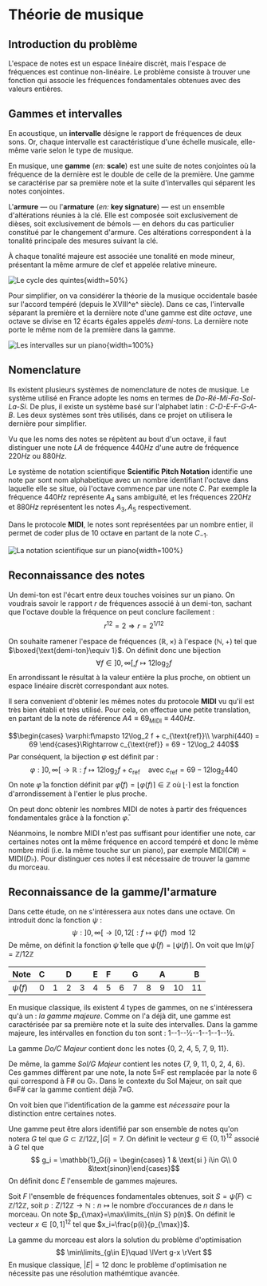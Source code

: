 # Théorie de musique
## Introduction du problème
L'espace de notes est un espace linéaire discrèt, mais l'espace de fréquences est continue non-linéaire.
Le problème consiste à trouver une fonction qui associe les fréquences fondamentales obtenues avec des valeurs entières.

## Gammes et intervalles
En acoustique, un **intervalle** désigne le rapport de fréquences de deux sons.
Or, chaque intervalle est caractéristique d'une échelle musicale, elle-même varie selon le type de musique.

En musique, une **gamme** (*en:* **scale**) est une suite de notes conjointes où la fréquence de la dernière est le double de celle de la première.
Une gamme se caractérise par sa première note et la suite d'intervalles qui séparent les notes conjointes.

L'**armure** — ou l'**armature** (*en:* **key signature**) — est un ensemble d'altérations réunies à la clé.
Elle est composée soit exclusivement de dièses, soit exclusivement de bémols — en dehors du cas particulier constitué par le changement d'armure.
Ces altérations correspondent à la tonalité principale des mesures suivant la clé.

À chaque tonalité majeure est associée une tonalité en mode mineur, présentant la même armure de clef et appelée relative mineure.

![Le cycle des quintes](img/cycle-des-quintes.png){width=50%}

Pour simplifier, on va considérer la théorie de la musique occidentale basée sur l'accord tempéré (depuis le XVIII^e^ siècle).
Dans ce cas, l'intervalle séparant la première et la dernière note d'une gamme est dite *octave*, une octave se divise en 12 écarts égales appelés *demi-tons*.
La dernière note porte le même nom de la première dans la gamme.

![Les intervalles sur un piano](img/intervalles-piano.png){width=100%}

## Nomenclature
Ils existent plusieurs systèmes de nomenclature de notes de musique.
Le système utilisé en France adopte les noms en termes de *Do-Ré-Mi-Fa-Sol-La-Si*.
De plus, il existe un système basé sur l'alphabet latin : *C-D-E-F-G-A-B*.
Les deux systèmes sont très utilisés, dans ce projet on utilisera le dernière pour simplifier.

Vu que les noms des notes se répètent au bout d'un octave, il faut distinguer une note *LA* de fréquence $440Hz$ d'une autre de fréquence $220Hz$ ou $880Hz$.

Le système de notation scientifique **Scientific Pitch Notation** identifie une note par sont nom alphabetique avec un nombre identifiant l'octave dans laquelle elle se situe, où l'octave commence par une note *C*.
Par exemple la fréquence $440Hz$ représente $A_4$ sans ambiguité, et les fréquences $220Hz$ et $880Hz$ représentent les notes $A_3, A_5$ respectivement.

Dans le protocole **MIDI**, le notes sont représentées par un nombre entier, il permet de coder plus de 10 octave en partant de la note $C_{-1}$.

![La notation scientifique sur un piano](img/piano-keys.png){width=100%}

## Reconnaissance des notes

Un demi-ton est l'écart entre deux touches voisines sur un piano.
On voudrais savoir le rapport $r$ de fréquences associé à un demi-ton, sachant que l'octave double la fréquence on peut conclure facilement :
$$ r^{12} = 2 \Rightarrow r=2^{1/12} $$

On souhaite ramener l'espace de fréquences $(\mathbb{R},\times)$ à l'espace $(\mathbb{N},+)$ tel que $\boxed{\text{demi-ton}\equiv 1}$.
On définit donc une bijection
$$\forall f\in]0,\infty[, f\mapsto 12 \log_2 f $$
En arrondissant le résultat à la valeur entière la plus proche, on obtient un espace linéaire discrèt correspondant aux notes.

Il sera convenient d'obtenir les mêmes notes du protocole **MIDI** vu qu'il est très bien établi et très utilisé.
Pour cela, on effectue une petite translation, en partant de la note de référence
$A4\equiv 69_{\text{MIDI}} \equiv 440Hz$.

$$\begin{cases}
\varphi:f\mapsto 12\log_2 f + c_{\text{ref}}\\
\varphi(440) = 69
\end{cases}\Rightarrow c_{\text{ref}} = 69 - 12\log_2 440$$
Par conséquent, la bijection $\varphi$ est définit par :
$$\varphi: ]0,\infty[ \rightarrow \mathbb{R} : f \mapsto 12\log_2 f + c_{\text{ref}}
\quad\text{avec } c_{\text{ref}}=69 - 12\log_2 440$$
On note $\bar{\varphi}$ la fonction définit par
$\bar{\varphi}(f)=\left\lfloor\varphi(f)\right\rceil\in\mathbb{Z}$
où $\lfloor\cdot\rceil$ est la fonction d'arrondissement à l'entier le plus proche.

On peut donc obtenir les nombres MIDI de notes à partir des fréquences fondamentales grâce à la fonction $\bar{\varphi}$.

Néanmoins, le nombre MIDI n'est pas suffisant pour identifier une note, car certaines notes ont la même fréquence en accord tempéré et donc le même nombre midi (i.e. la même touche sur un piano),
par exemple $\text{MIDI}(C\#)=\text{MIDI}(D\flat)$.
Pour distinguer ces notes il est nécessaire de trouver la gamme du morceau.

## Reconnaissance de la gamme/l'armature

Dans cette étude, on ne s'intéressera aux notes dans une octave. On introduit donc la fonction $\psi$ :
$$\psi: ]0,\infty[ \rightarrow [0,12[ : f \mapsto \psi(f) \mod 12$$
De même, on définit la fonction $\bar{\psi}$ telle que
$\bar{\psi}(f)=\left\lfloor\psi(f)\right\rceil$.
On voit que $\mathrm{Im}(\bar{\psi})=\mathbb{Z}/12\mathbb{Z}$

|       Note      | C |   | D |   | E | F |   | G |   | A |   | B |
|-----------------|:-:|:-:|:-:|:-:|:-:|:-:|:-:|:-:|:-:|:-:|:-:|:-:|
| $\bar{\psi}(f)$ | 0 | 1 | 2 | 3 | 4 | 5 | 6 | 7 | 8 | 9 | 10| 11|

En musique classique, ils existent 4 types de gammes, on ne s'intéressera qu'à un : *la gamme majeure*.
Comme on l'a déjà dit, une gamme est caractérisée par sa première note et la suite des intervalles.
Dans la gamme majeure, les intérvalles en fonction du ton sont :
1--1--½--1--1--1--½.

La gamme *Do/C Majeur* contient donc les notes {0, 2, 4, 5, 7, 9, 11}.

De même, la gamme *Sol/G Majeur* contient les notes {7, 9, 11, 0, 2, 4, 6}.
Ces gammes diffèrent par une note, la note 5$\equiv$F est remplacée par la note 6 qui correspond à F# ou G$\flat$. Dans le contexte du Sol Majeur, on sait que 6$\equiv$F# car la gamme contient déjà 7$\equiv$G.

On voit bien que l'identification de la gamme est *nécessaire* pour la distinction entre certaines notes.

Une gamme peut être alors identifié par son ensemble de notes qu'on notera $G$ tel que
$G\subset\mathbb{Z}/12\mathbb{Z}, |G|=7$.
On définit le vecteur $g\in\left\{0,1\right\}^{12}$ associé à $G$ tel que
$$ g_i = \mathbb{1}_G(i) =
\begin{cases} 1 & \text{si } i\in G\\ 0 &\text{sinon}\end{cases}$$
On définit donc $E$ l'ensemble de gammes majeures.

Soit $F$ l'ensemble de fréquences fondamentales obtenues,
soit $S=\bar{\psi}(F)\subset\mathbb{Z}/12\mathbb{Z}$,
soit $p:{Z}/12\mathbb{Z}\rightarrow\mathbb{N}:n\mapsto\text{le nombre d'occurances de $n$ dans le morceau}$.
On note $p_{\max}=\max\limits_{n\in S} p(n)$.
On définit le vecteur $x\in\left[0,1\right]^{12}$ tel que $x_i=\frac{p(i)}{p_{\max}}$.

La gamme du morceau est alors la solution du problème d'optimisation
$$ \min\limits_{g\in E}\quad \lVert g-x \rVert $$
En musique classique, $\lvert E\rvert = 12$ donc le problème d'optimisation ne nécessite pas une résolution mathémtique avancée.
